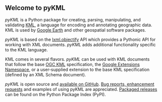 ## Welcome to pyKML

*pyKML* is a Python package for creating, parsing, manipulating, and validating 
[KML](http://code.google.com/apis/kml/documentation/), a language for encoding
and annotating geographic data. KML is used by [Google Earth](https://earth.google.com/)
and other geospatial software packages.

*pyKML* is based on the [lxml.objectify](https://lxml.de/objectify.html) API
which provides a Pythonic API for working with XML documents.
*pyKML* adds additional functionality specific to the KML language.

KML comes in several flavors. *pyKML* can be used with KML documents that 
follow the base [OGC KML](http://www.opengeospatial.org/standards/kml/)
specification, the
[Google Extensions Namespace](http://code.google.com/apis/kml/documentation/kmlreference.html#kmlextensions), 
or a user-supplied extension to the base KML specification (defined by an XML
Schema document).

*pyKML* is open source and [available on GitHub](https://github.com/tylere/pykml/). 
[Bug reports, enhancement requests](https://github.com/tylere/pykml/issues) and
examples of using pyKML are appreciated.
[Packaged releases](http://pypi.python.org/pypi/pykml) can be found on the 
Python Package Index (PyPI). 
